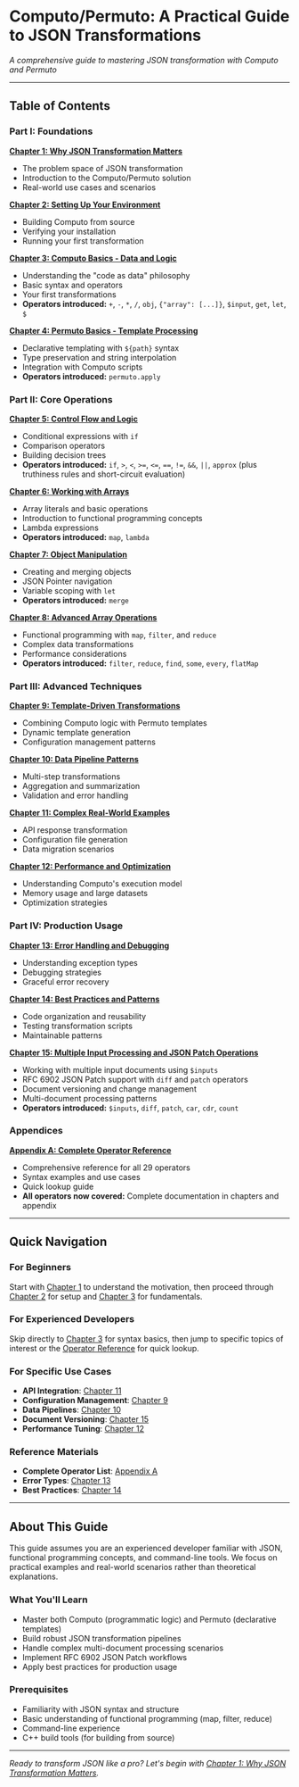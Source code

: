 # **Computo/Permuto: A Practical Guide to JSON Transformations**

*A comprehensive guide to mastering JSON transformation with Computo and Permuto*

---

## **Table of Contents**

### **Part I: Foundations**

**[Chapter 1: Why JSON Transformation Matters](01_why_transformation_matters.html)**
- The problem space of JSON transformation
- Introduction to the Computo/Permuto solution
- Real-world use cases and scenarios

**[Chapter 2: Setting Up Your Environment](02_setting_up_environment.html)**
- Building Computo from source
- Verifying your installation
- Running your first transformation

**[Chapter 3: Computo Basics - Data and Logic](03_computo_basics.html)**
- Understanding the "code as data" philosophy
- Basic syntax and operators
- Your first transformations
- **Operators introduced:** `+`, `-`, `*`, `/`, `obj`, `{"array": [...]}`, `$input`, `get`, `let`, `$`

**[Chapter 4: Permuto Basics - Template Processing](04_permuto_basics.html)**
- Declarative templating with `${path}` syntax
- Type preservation and string interpolation
- Integration with Computo scripts
- **Operators introduced:** `permuto.apply`

### **Part II: Core Operations**

**[Chapter 5: Control Flow and Logic](05_control_flow.html)**
- Conditional expressions with `if`
- Comparison operators
- Building decision trees
- **Operators introduced:** `if`, `>`, `<`, `>=`, `<=`, `==`, `!=`, `&&`, `||`, `approx` (plus truthiness rules and short-circuit evaluation)

**[Chapter 6: Working with Arrays](06_working_with_arrays.html)**
- Array literals and basic operations
- Introduction to functional programming concepts
- Lambda expressions
- **Operators introduced:** `map`, `lambda`

**[Chapter 7: Object Manipulation](07_object_manipulation.html)**
- Creating and merging objects
- JSON Pointer navigation
- Variable scoping with `let`
- **Operators introduced:** `merge`

**[Chapter 8: Advanced Array Operations](08_advanced_array_ops.html)**
- Functional programming with `map`, `filter`, and `reduce`
- Complex data transformations
- Performance considerations
- **Operators introduced:** `filter`, `reduce`, `find`, `some`, `every`, `flatMap`

### **Part III: Advanced Techniques**

**[Chapter 9: Template-Driven Transformations](09_template_driven_transformations.html)**
- Combining Computo logic with Permuto templates
- Dynamic template generation
- Configuration management patterns

**[Chapter 10: Data Pipeline Patterns](10_data_pipeline_patterns.html)**
- Multi-step transformations
- Aggregation and summarization
- Validation and error handling

**[Chapter 11: Complex Real-World Examples](11_complex_real-world_examples.html)**
- API response transformation
- Configuration file generation
- Data migration scenarios

**[Chapter 12: Performance and Optimization](12_performance_and_optimization.html)**
- Understanding Computo's execution model
- Memory usage and large datasets
- Optimization strategies

### **Part IV: Production Usage**

**[Chapter 13: Error Handling and Debugging](13_error_handling_and_debugging.html)**
- Understanding exception types
- Debugging strategies
- Graceful error recovery

**[Chapter 14: Best Practices and Patterns](14_best_practices_and_patterns.html)**
- Code organization and reusability
- Testing transformation scripts
- Maintainable patterns

**[Chapter 15: Multiple Input Processing and JSON Patch Operations](15_multiple_inputs_and_json_patch.html)**
- Working with multiple input documents using `$inputs`
- RFC 6902 JSON Patch support with `diff` and `patch` operators
- Document versioning and change management
- Multi-document processing patterns
- **Operators introduced:** `$inputs`, `diff`, `patch`, `car`, `cdr`, `count`

### **Appendices**

**[Appendix A: Complete Operator Reference](appendices/A_operator_reference.html)**
- Comprehensive reference for all 29 operators
- Syntax examples and use cases
- Quick lookup guide
- **All operators now covered:** Complete documentation in chapters and appendix

---

## **Quick Navigation**

### **For Beginners**
Start with [Chapter 1](01_why_transformation_matters.html) to understand the motivation, then proceed through [Chapter 2](02_setting_up_environment.html) for setup and [Chapter 3](03_computo_basics.html) for fundamentals.

### **For Experienced Developers**
Skip directly to [Chapter 3](03_computo_basics.html) for syntax basics, then jump to specific topics of interest or the [Operator Reference](appendices/A_operator_reference.html) for quick lookup.

### **For Specific Use Cases**
- **API Integration**: [Chapter 11](11_complex_real-world_examples.html)
- **Configuration Management**: [Chapter 9](09_template_driven_transformations.html)
- **Data Pipelines**: [Chapter 10](10_data_pipeline_patterns.html)
- **Document Versioning**: [Chapter 15](15_multiple_inputs_and_json_patch.html)
- **Performance Tuning**: [Chapter 12](12_performance_and_optimization.html)

### **Reference Materials**
- **Complete Operator List**: [Appendix A](appendices/A_operator_reference.html)
- **Error Types**: [Chapter 13](13_error_handling_and_debugging.html)
- **Best Practices**: [Chapter 14](14_best_practices_and_patterns.html)

---

## **About This Guide**

This guide assumes you are an experienced developer familiar with JSON, functional programming concepts, and command-line tools. We focus on practical examples and real-world scenarios rather than theoretical explanations.

### **What You'll Learn**
- Master both Computo (programmatic logic) and Permuto (declarative templates)
- Build robust JSON transformation pipelines
- Handle complex multi-document processing scenarios
- Implement RFC 6902 JSON Patch workflows
- Apply best practices for production usage

### **Prerequisites**
- Familiarity with JSON syntax and structure
- Basic understanding of functional programming (map, filter, reduce)
- Command-line experience
- C++ build tools (for building from source)

---

*Ready to transform JSON like a pro? Let's begin with [Chapter 1: Why JSON Transformation Matters](01_why_transformation_matters.html).*